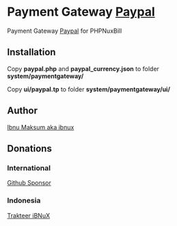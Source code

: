 # Payment Gateway [Paypal](https://paypal.me/ibnux)

Payment Gateway [Paypal](https://paypal.me/ibnux) for PHPNuxBill

## Installation

Copy **paypal.php** and **paypal_currency.json** to folder **system/paymentgateway/**

Copy **ui/paypal.tp** to folder **system/paymentgateway/ui/**


## Author

[Ibnu Maksum aka ibnux](https://github.com/ibnux)

## Donations

### International
[Github Sponsor](https://github.com/sponsors/ibnux)

### Indonesia
[Trakteer iBNuX](https://trakteer.id/ibnux)